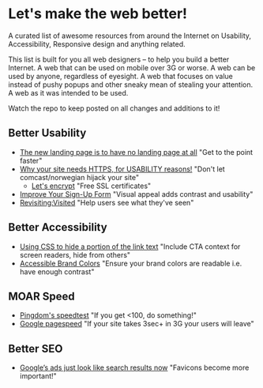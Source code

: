# Let's make the web better!

A curated list of awesome resources from around the Internet on Usability, Accessibility, Responsive design and anything related.

This list is built for you all web designers – to help you build a better Internet. A web that can be used on mobile over 3G or worse. A web can be used by anyone, regardless of eyesight. A web that focuses on value instead of pushy popups and other sneaky mean of stealing your attention. A web as it was intended to be used.

Watch the repo to keep posted on all changes and additions to it!


## Better Usability

- [The new landing page is to have no landing page at all](https://uxdesign.cc/the-new-landing-page-is-to-have-no-landing-page-at-all-bb57ca1548f1) "Get to the point faster"
- [Why your site needs HTTPS, for USABILITY reasons!](https://www.troyhunt.com/heres-why-your-static-website-needs-https/) "Don't let comcast/norwegian hijack your site"
  - [Let's encrypt](https://letsencrypt.org/) "Free SSL certificates"
- [Improve Your Sign-Up Form](https://uxmovement.com/forms/improve-your-sign-up-form-with-off-white-text-fields/) "Visual appeal adds contrast and usability"
- [Revisiting:Visited](http://joelcalifa.com/blog/revisiting-visited/) "Help users see what they've seen"

## Better Accessibility
- [Using CSS to hide a portion of the link text](https://www.w3.org/TR/2012/NOTE-WCAG20-TECHS-20120103/C7) "Include CTA context for screen readers, hide from others"
- [Accessible Brand Colors](https://abc.useallfive.com/) "Ensure your brand colors are readable i.e. have enough contrast"

## MOAR Speed
- [Pingdom's speedtest](https://tools.pingdom.com/) "If you get <100, do something!"
- [Google pagespeed](https://developers.google.com/speed/pagespeed/insights/) "If your site takes 3sec+ in 3G your users will leave"


## Better SEO
- [Google’s ads just look like search results now](https://www.theverge.com/tldr/2020/1/23/21078343/google-ad-desktop-design-change-favicon-icon-ftc-guidelines) "Favicons become more important!"
